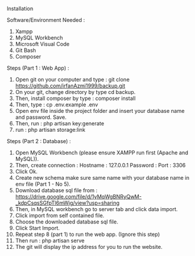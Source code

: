 Installation

Software/Environment Needed :
1. Xampp
2. MySQL Workbench
3. Microsoft Visual Code
4. Git Bash
5. Composer

Steps (Part 1 : Web App) :
1. Open git on your computer and type : git clone https://github.com/irfanAzmi1999/backup.git
2. On your git, change directory by type cd backup.
3. Then, install composer by type : composer install
4. Then, type : cp .env.example .env
5. Open env file inside the project folder and insert your database name and password. Save.
6. Then, run : php artisan key:generate
7. run : php artisan storage:link


Steps (Part 2 : Database) :
1. Open MySQL Workbench (please ensure XAMPP run first (Apache and MySQL)).
2. Then, create connection :
    Hostname : 127.0.0.1
    Password :
    Port : 3306
3. Click Ok.
4. Create new schema make sure same name with your database name in env file (Part 1 - No 5). 
5. Download database sql file from : https://drive.google.com/file/d/1yMqWgBNRyQwM-_kdpCsqsSGfpTl6mWjg/view?usp=sharing
6. Then, in MySQL workbench go to server tab and click data import.
7. Click import from self contained file.
8. Choose the downloaded database sql file.
9. Click Start Import.
10. Repeat step 8 (part 1) to run the web app. (Ignore this step)
11. Then run : php artisan serve
12. The git will display the ip address for you to run the website.


